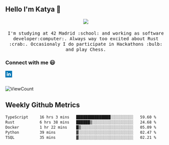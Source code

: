 
## Hello I'm Katya :wave:

<p align="center">
  <img src="https://raw.githubusercontent.com/coderjojo/coderjojo/master/img/github.gif" width=100>
  <br><br>
  <samp>
    I'm studying at 42 Madrid :school: </a> and working as software developer:computer:. Always way too excited about Rust :crab:. Occasionaly I do participate in Hackathons :bulb: and play Chess.
  </samp>
</p>

### Connect with me :smiley:
<a href="https://www.linkedin.com/in/ekaterina-prusakova-b209b494/">
  <img align="left" alt="Katya Prusakova" width="21px" src="https://raw.githubusercontent.com/edent/SuperTinyIcons/099dc12b59179d07d534069bc8551718f786d91a/images/svg/linkedin.svg" />
</a>
<br/><br/>


<!--  ![visitors](https://visitor-badge.glitch.me/badge?page_id=KatyaPrusakova/KatyaPrusakova) -->

![ViewCount](https://views.whatilearened.today/views/github/KatyaPrusakova/views.svg)

## Weekly Github Metrics

<!--START_SECTION:waka-->

```text
TypeScript     16 hrs 3 mins   ███████████████░░░░░░░░░░   59.60 %
Rust           6 hrs 38 mins   ██████▒░░░░░░░░░░░░░░░░░░   24.68 %
Docker         1 hr 22 mins    █▒░░░░░░░░░░░░░░░░░░░░░░░   05.09 %
Python         39 mins         ▓░░░░░░░░░░░░░░░░░░░░░░░░   02.47 %
TSQL           35 mins         ▓░░░░░░░░░░░░░░░░░░░░░░░░   02.21 %
```

<!--END_SECTION:waka-->